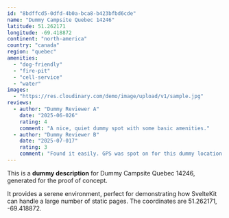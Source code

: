 ```yaml
---
id: "8bdffcd5-0dfd-4b0a-bca8-b423bfbd6cde"
name: "Dummy Campsite Quebec 14246"
latitude: 51.262171
longitude: -69.418872
continent: "north-america"
country: "canada"
region: "quebec"
amenities:
  - "dog-friendly"
  - "fire-pit"
  - "cell-service"
  - "water"
images:
  - "https://res.cloudinary.com/demo/image/upload/v1/sample.jpg"
reviews:
  - author: "Dummy Reviewer A"
    date: "2025-06-026"
    rating: 4
    comment: "A nice, quiet dummy spot with some basic amenities."
  - author: "Dummy Reviewer B"
    date: "2025-07-017"
    rating: 3
    comment: "Found it easily. GPS was spot on for this dummy location."
---
```


This is a **dummy description** for Dummy Campsite Quebec 14246, generated for the proof of concept.

It provides a serene environment, perfect for demonstrating how SvelteKit can handle a large number of static pages. The coordinates are 51.262171, -69.418872.
